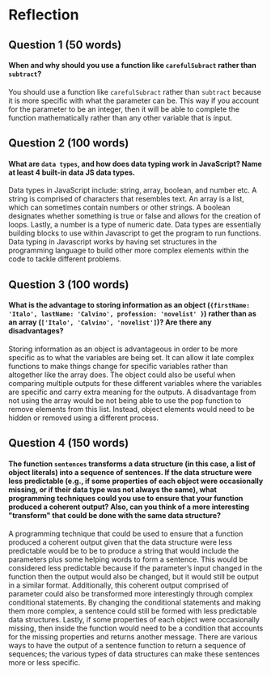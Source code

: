 # Reflection

## Question 1 (50 words)
#### When and why should you use a function like `carefulSubract` rather than `subtract`? 

You should use a function like `carefulSubract` rather than `subtract` because it is more specific with what the parameter can be. This way if you account for the parameter to be an integer, then it will be able to complete the function mathematically rather than any other variable that is input.


## Question 2 (100 words)
#### What are `data types`, and how does data typing work in JavaScript? Name at least 4 built-in data JS data types. 
 
Data types in JavaScript include: string, array, boolean, and number etc. A string is comprised of characters that resembles text. An array is a list, which can sometimes contain numbers or other strings. A boolean designates whether something is true or false and allows for the creation of loops. Lastly, a number is a type of numeric date. Data types are essentially building blocks to use within Javascript to get the program to run functions. Data typing in Javascript works by having set structures in the programming language to build other more complex elements within the code to tackle different problems.


## Question 3 (100 words)
#### What is the advantage to storing information as an object (`{firstName: 'Italo', lastName: 'Calvino', profession: 'novelist' }`) rather than as an array (`['Italo', 'Calvino', 'novelist']`)? Are there any disadvantages?
Storing information as an object is advantageous in order to be more specific as to what the variables are being set. It can allow it late complex functions to make things change for specific variables rather than altogether like the array does. The object could also be useful when comparing multiple outputs for these different variables where the variables are specific and carry extra meaning for the outputs. A disadvantage from not using the array would be not being able to use the pop function to remove elements from this list. Instead, object elements would need to be hidden or removed using a different process. 

## Question 4 (150 words)
#### The function `sentences` transforms a data structure (in this case, a list of object literals) into a sequence of sentences. If the data structure were less predictable (e.g., if some properties of each object were occasionally missing, or if their data type was not always the same), what programming techniques could you use to ensure that your function produced a coherent output? Also, can you think of a more interesting "transform" that could be done with the same data structure?

A programming technique that could be used to ensure that a function produced a coherent output given that the data structure were less predictable would be to be to produce a string that would include the parameters plus some helping words to form a sentence. This would be considered less predictable because if the parameter’s input changed in the function then the output would also be changed, but it would still be output in a similar format. Additionally, this coherent output comprised of parameter could also be transformed more interestingly through complex conditional statements. By changing the conditional statements and making them more complex, a sentence could still be formed with less predictable data structures. Lastly, if some properties of each object were occasionally missing, then inside the function would need to be a condition that accounts for the missing properties and returns another message. There are various ways to have the output of a sentence function to return a sequence of sequences; the various types of data structures can make these sentences more or less specific. 
